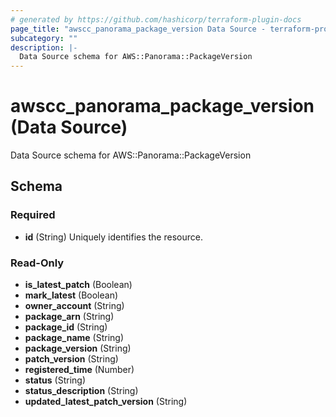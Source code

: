 ```yaml
---
# generated by https://github.com/hashicorp/terraform-plugin-docs
page_title: "awscc_panorama_package_version Data Source - terraform-provider-awscc"
subcategory: ""
description: |-
  Data Source schema for AWS::Panorama::PackageVersion
---
```


# awscc_panorama_package_version (Data Source)

Data Source schema for AWS::Panorama::PackageVersion



<!-- schema generated by tfplugindocs -->
## Schema

### Required

- **id** (String) Uniquely identifies the resource.

### Read-Only

- **is_latest_patch** (Boolean)
- **mark_latest** (Boolean)
- **owner_account** (String)
- **package_arn** (String)
- **package_id** (String)
- **package_name** (String)
- **package_version** (String)
- **patch_version** (String)
- **registered_time** (Number)
- **status** (String)
- **status_description** (String)
- **updated_latest_patch_version** (String)


